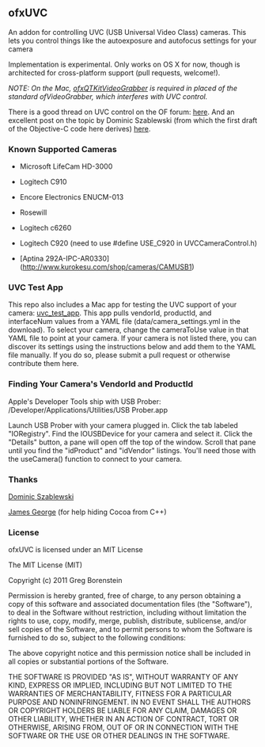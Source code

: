 ## ofxUVC

An addon for controlling UVC (USB Universal Video Class) cameras. This lets you control things like the autoexposure and autofocus settings for your camera

Implementation is experimental. Only works on OS X for now, though is architected for cross-platform support (pull requests, welcome!).

*NOTE: On the Mac, [ofxQTKitVideoGrabber](https://github.com/Flightphase/ofxQTKitVideoGrabber) is required in placed of the standard ofVideoGrabber, which interferes with UVC control.*

There is a good thread on UVC control on the OF forum: [here](http://forum.openframeworks.cc/index.php/topic,3917.0.html). And an excellent post on the topic by Dominic Szablewski (from which the first draft of the Objective-C code here derives) [here](http://www.phoboslab.org/log/2009/07/uvc-camera-control-for-mac-os-x).

### Known Supported Cameras

* Microsoft LifeCam HD-3000

* Logitech C910

* Encore Electronics ENUCM-013

* Rosewill

* Logitech c6260

* Logitech C920 (need to use #define USE_C920 in UVCCameraControl.h)

* [Aptina 292A-IPC-AR0330] (http://www.kurokesu.com/shop/cameras/CAMUSB1)

### UVC Test App

This repo also includes a Mac app for testing the UVC support of your camera: [uvc_test_app](https://github.com/atduskgreg/ofxUVC/downloads). This app pulls vendorId, productId, and interfaceNum values from a YAML file (data/camera_settings.yml in the download). To select your camera, change the cameraToUse value in that YAML file to point at your camera. If your camera is not listed there, you can discover its settings using the instructions below and add them to the YAML file manually. If you do so, please submit a pull request or otherwise contribute them here.

### Finding Your Camera's VendorId and ProductId

Apple's Developer Tools ship with USB Prober: /Developer/Applications/Utilities/USB Prober.app

Launch USB Prober with your camera plugged in. Click the tab labeled "IORegistry". Find the IOUSBDevice for your camera and select it. Click the "Details" button, a pane will open off the top of the window. Scroll that pane until you find the "idProduct" and "idVendor" listings. You'll need those with the useCamera() function to connect to your camera.

### Thanks

[Dominic Szablewski](http://www.phoboslab.org/)

[James George](http://jamesgeorge.org) (for help hiding Cocoa from C++)

### License

ofxUVC is licensed under an MIT License

The MIT License (MIT)

Copyright (c) 2011 Greg Borenstein

Permission is hereby granted, free of charge, to any person obtaining a copy
of this software and associated documentation files (the "Software"), to deal
in the Software without restriction, including without limitation the rights
to use, copy, modify, merge, publish, distribute, sublicense, and/or sell
copies of the Software, and to permit persons to whom the Software is
furnished to do so, subject to the following conditions:

The above copyright notice and this permission notice shall be included in
all copies or substantial portions of the Software.

THE SOFTWARE IS PROVIDED "AS IS", WITHOUT WARRANTY OF ANY KIND, EXPRESS OR
IMPLIED, INCLUDING BUT NOT LIMITED TO THE WARRANTIES OF MERCHANTABILITY,
FITNESS FOR A PARTICULAR PURPOSE AND NONINFRINGEMENT. IN NO EVENT SHALL THE
AUTHORS OR COPYRIGHT HOLDERS BE LIABLE FOR ANY CLAIM, DAMAGES OR OTHER
LIABILITY, WHETHER IN AN ACTION OF CONTRACT, TORT OR OTHERWISE, ARISING FROM,
OUT OF OR IN CONNECTION WITH THE SOFTWARE OR THE USE OR OTHER DEALINGS IN
THE SOFTWARE.

